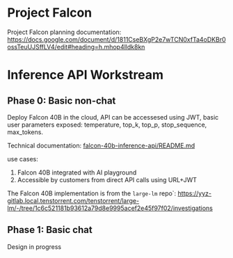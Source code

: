 # Project Falcon

Project Falcon planning documentation: https://docs.google.com/document/d/1811CseBXgP2e7wTCN0xfTa4oDKBr0ossTeuUJSffLV4/edit#heading=h.mhop4lldk8kn

# Inference API Workstream

## Phase 0: Basic non-chat

Deploy Falcon 40B in the cloud, API can be accessesed using JWT, basic user parameters exposed: temperature, top_k, top_p, stop_sequence, max_tokens.

Technical documentation: [falcon-40b-inference-api/README.md](falcon-40b-inference-api/README.md)

use cases:
1. Falcon 40B integrated with AI playground
2. Accessible by customers from direct API calls using URL+JWT

The Falcon 40B implementation is from the `large-lm` repo`: https://yyz-gitlab.local.tenstorrent.com/tenstorrent/large-lm/-/tree/1c6c521181b93612a79d8e9995acef2e45f97f02/investigations

## Phase 1: Basic chat

Design in progress